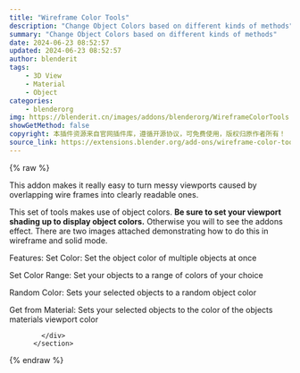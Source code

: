 ```yaml
---
title: "Wireframe Color Tools"
description: "Change Object Colors based on different kinds of methods"
summary: "Change Object Colors based on different kinds of methods"
date: 2024-06-23 08:52:57
updated: 2024-06-23 08:52:57
author: blenderit
tags: 
    - 3D View
    - Material
    - Object
categories:
    - blenderorg
img: https://blenderit.cn/images/addons/blenderorg/WireframeColorTools.png
showGetMethod: false
copyright: 本插件资源来自官网插件库，遵循开源协议，可免费使用，版权归原作者所有！
source_link: https://extensions.blender.org/add-ons/wireframe-color-tools/
---
```


{% raw %}
<section id="about" class="mt-3">
            <div class="box style-rich-text">
              <p>This addon makes it really easy to turn messy viewports caused by overlapping wire frames into clearly readable ones.</p>
<p>This set of tools makes use of object colors.
<strong>Be sure to set your viewport shading up to display object colors.</strong> Otherwise you will to see the addons effect.
There are two images attached demonstrating how to do this in wireframe and solid mode.</p>
<p>Features:
Set Color: Set the object color of multiple objects at once</p>
<p>Set Color Range: Set your objects to a range of colors of your choice</p>
<p>Random Color: Sets your selected objects to a random object color</p>
<p>Get from Material: Sets your selected objects to the color of the objects materials viewport color</p>

            </div>
          </section>
<div style="display: none">blenderorg</div>
{% endraw %}